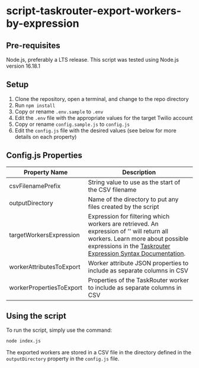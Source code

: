 # script-taskrouter-export-workers-by-expression

## Pre-requisites

Node.js, preferably a LTS release. This script was tested using Node.js version 16.18.1

## Setup

1. Clone the repository, open a terminal, and change to the repo directory
2. Run `npm install`
3. Copy or rename `.env.sample` to `.env`
4. Edit the `.env` file with the appropriate values for the target Twilio account
5. Copy or rename `config.sample.js` to `config.js`
6. Edit the `config.js` file with the desired values (see below for more details on each property)

## Config.js Properties

| Property Name            | Description                                                                                                                                                                                                                                             |
| ------------------------ | ------------------------------------------------------------------------------------------------------------------------------------------------------------------------------------------------------------------------------------------------------- |
| csvFilenamePrefix        | String value to use as the start of the CSV filename                                                                                                                                                                                                    |
| outputDirectory          | Name of the directory to put any files created by the script                                                                                                                                                                                            |
| targetWorkersExpression  | Expression for filtering which workers are retrieved. An expression of '' will return all workers. Learn more about possible expressions in the [Taskrouter Expression Syntax Documentation](https://www.twilio.com/docs/taskrouter/expression-syntax). |
| workerAttributesToExport | Worker attribute JSON properties to include as separate columns in CSV                                                                                                                                                                                  |
| workerPropertiesToExport | Properties of the TaskRouter worker to include as separate columns in CSV                                                                                                                                                                               |

## Using the script

To run the script, simply use the command:

```bash
node index.js
```

The exported workers are stored in a CSV file in the directory defined in the `outputDirectory` property in the `config.js` file.
